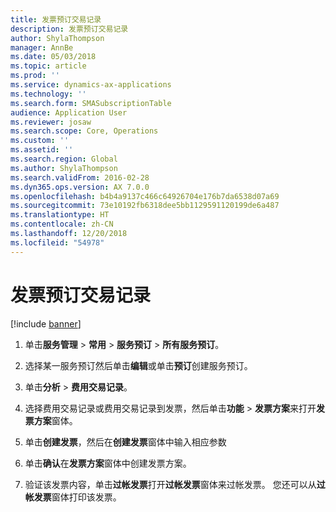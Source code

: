 ```yaml
---
title: 发票预订交易记录
description: 发票预订交易记录
author: ShylaThompson
manager: AnnBe
ms.date: 05/03/2018
ms.topic: article
ms.prod: ''
ms.service: dynamics-ax-applications
ms.technology: ''
ms.search.form: SMASubscriptionTable
audience: Application User
ms.reviewer: josaw
ms.search.scope: Core, Operations
ms.custom: ''
ms.assetid: ''
ms.search.region: Global
ms.author: ShylaThompson
ms.search.validFrom: 2016-02-28
ms.dyn365.ops.version: AX 7.0.0
ms.openlocfilehash: b4b4a9137c466c64926704e176b7da6538d07a69
ms.sourcegitcommit: 73e10192fb6318dee5bb1129591120199de6a487
ms.translationtype: HT
ms.contentlocale: zh-CN
ms.lasthandoff: 12/20/2018
ms.locfileid: "54978"
---
```

# <a name="invoice-subscription-transactions"></a>发票预订交易记录 

[!include [banner](../includes/banner.md)]



1.  单击**服务管理** \> **常用** \> **服务预订** \> **所有服务预订**。

2.  选择某一服务预订然后单击**编辑**或单击**预订**创建服务预订。

3.  单击**分析** \> **费用交易记录**。

4.  选择费用交易记录或费用交易记录到发票，然后单击**功能** \> **发票方案**来打开**发票方案**窗体。

5.  单击**创建发票**，然后在**创建发票**窗体中输入相应参数

6.  单击**确认**在**发票方案**窗体中创建发票方案。

7.  验证该发票内容，单击**过帐发票**打开**过帐发票**窗体来过帐发票。 您还可以从**过帐发票**窗体打印该发票。

  


